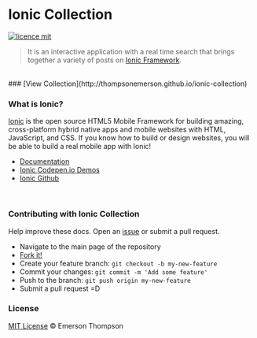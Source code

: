 # Ionic Collection
[![licence mit](https://img.shields.io/badge/licence-MIT-blue.svg)](http://thompsonemerson.mit-license.org/)
> It is an interactive application with a real time search that brings together a variety of posts on [Ionic Framework](http://ionicframework.com/).

<br>
### [View Collection](http://thompsonemerson.github.io/ionic-collection)
<br>

### What is Ionic?

[Ionic](http://ionicframework.com/) is the open source HTML5 Mobile Framework for building amazing, cross-platform hybrid native apps and mobile websites with HTML, JavaScript, and CSS. If you know how to build or design websites, you will be able to build a real mobile app with Ionic!
- [Documentation](http://ionicframework.com/docs/)
- [Ionic Codepen.io Demos](http://codepen.io/ionic/public-list)
- [Ionic Github](https://github.com/driftyco/ionic)

<br>

### Contributing with Ionic Collection
Help improve these docs. Open an [issue](https://github.com/thompsonemerson/ionic-collection/issues/new) or submit a pull request.
- Navigate to the main page of the repository
- [Fork it!](https://github.com/thompsonemerson/ionic-collection#fork-destination-box)
- Create your feature branch: `git checkout -b my-new-feature`
- Commit your changes: `git commit -m 'Add some feature'`
- Push to the branch: `git push origin my-new-feature`
- Submit a pull request =D

### License
[MIT License](http://thompsonemerson.mit-license.org/) © Emerson Thompson
